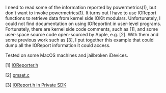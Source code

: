 I need to read some of the information reported by powermetrics(1), but don't want to invoke powermetrics(1). It turns out I have to use IOReport functions to retrieve data from kernel side IOKit modulars. Unfortunately, I could not find documentation on using IOReportint in user-level programs. Fortunately, there are kernel side code comments, such as [1], and some user-space source code open-sourced by Apple, e.g. [2]. With them and some previous work such as [3], I put together this example that could dump all the IOReport information it could access.

Tested on some MacOS machines and jailbroken iDevices.

[1] [IOReporter.h](https://opensource.apple.com/source/xnu/xnu-4570.41.2/iokit/IOKit/IOKernelReporters.h.auto.html)

[2] [pmset.c](https://opensource.apple.com/source/PowerManagement/PowerManagement-1132.81.1/pmset/pmset.c.auto.html)

[3] [IOReport.h in Private SDK](https://github.com/samdmarshall/OSXPrivateSDK/blob/master/PrivateSDK10.10.sparse.sdk/usr/local/include/IOReport.h)
